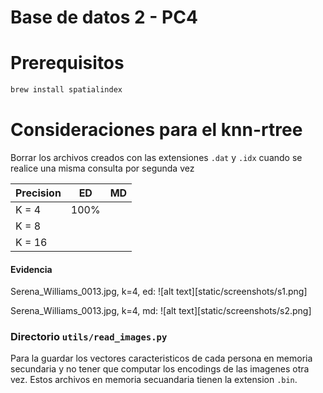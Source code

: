 # Base de datos 2 - PC4

# Prerequisitos

```bash
brew install spatialindex
```

# Consideraciones para el knn-rtree

Borrar los archivos creados con las extensiones ```.dat``` y ```.idx```
cuando se realice una misma consulta por segunda vez

| Precision | ED | MD |
|-|-|-|
| K = 4 | 100% |  |
| K = 8 |  |  |
| K = 16 |  |  |

#### Evidencia

Serena_Williams_0013.jpg, k=4, ed:
![alt text][static/screenshots/s1.png]

Serena_Williams_0013.jpg, k=4, md:
![alt text][static/screenshots/s2.png]

### Directorio ```utils/read_images.py```

Para la guardar los vectores caracteristicos de cada persona en
memoria secundaria y no tener que computar los encodings de las
imagenes otra vez. Estos archivos en memoria secuandaria tienen la extension
```.bin```.